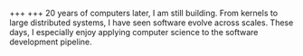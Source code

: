 +++
+++
20 years of computers later, I am still building. From kernels to large
distributed systems, I have seen software evolve across scales. These days, I
especially enjoy applying computer science to the software development
pipeline.
